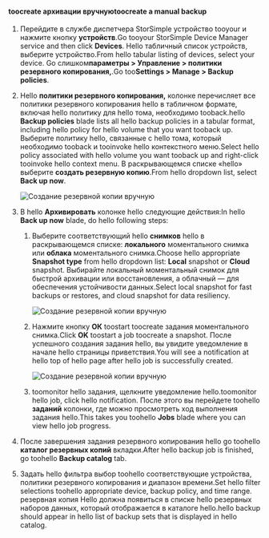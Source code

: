 
<!--author=alkohli last changed: 01/20/2017-->

#### <a name="toocreate-a-manual-backup"></a><span data-ttu-id="fa17b-101">toocreate архивации вручную</span><span class="sxs-lookup"><span data-stu-id="fa17b-101">toocreate a manual backup</span></span>

1. <span data-ttu-id="fa17b-102">Перейдите в службе диспетчера StorSimple устройство tooyour и нажмите кнопку **устройств**.</span><span class="sxs-lookup"><span data-stu-id="fa17b-102">Go tooyour StorSimple Device Manager service and then click **Devices**.</span></span> <span data-ttu-id="fa17b-103">Hello табличный список устройств, выберите устройство.</span><span class="sxs-lookup"><span data-stu-id="fa17b-103">From hello tabular listing of devices, select your device.</span></span> <span data-ttu-id="fa17b-104">Go слишком**параметры > Управление > политики резервного копирования,**.</span><span class="sxs-lookup"><span data-stu-id="fa17b-104">Go too**Settings > Manage > Backup policies**.</span></span>

2. <span data-ttu-id="fa17b-105">Hello **политики резервного копирования,** колонке перечисляет все политики резервного копирования hello в табличном формате, включая hello политику для hello тома, необходимо tooback.</span><span class="sxs-lookup"><span data-stu-id="fa17b-105">hello **Backup policies** blade lists all hello backup policies in a tabular format, including hello policy for hello volume that you want tooback up.</span></span> <span data-ttu-id="fa17b-106">Выберите политику hello, связанные с hello тома, который необходимо tooback и tooinvoke hello контекстного меню.</span><span class="sxs-lookup"><span data-stu-id="fa17b-106">Select hello policy associated with hello volume you want tooback up and right-click tooinvoke hello context menu.</span></span> <span data-ttu-id="fa17b-107">В раскрывающемся списке «hello» выберите **создать резервную копию**.</span><span class="sxs-lookup"><span data-stu-id="fa17b-107">From hello dropdown list, select **Back up now**.</span></span>

    ![Создание резервной копии вручную](./media/storsimple-8000-create-manual-backup/createmanualbu1.png)

3. <span data-ttu-id="fa17b-109">В hello **Архивировать** колонке hello следующие действия:</span><span class="sxs-lookup"><span data-stu-id="fa17b-109">In hello **Back up now** blade, do hello following steps:</span></span>

    1. <span data-ttu-id="fa17b-110">Выберите соответствующий hello **снимков** hello в раскрывающемся списке: **локального** моментального снимка или **облака** моментального снимка.</span><span class="sxs-lookup"><span data-stu-id="fa17b-110">Choose hello appropriate **Snapshot type** from hello dropdown list: **Local** snapshot or **Cloud** snapshot.</span></span> <span data-ttu-id="fa17b-111">Выбирайте локальный моментальный снимок для быстрой архивации или восстановления, а облачный — для обеспечения устойчивости данных.</span><span class="sxs-lookup"><span data-stu-id="fa17b-111">Select local snapshot for fast backups or restores, and cloud snapshot for data resiliency.</span></span>

        ![Создание резервной копии вручную](./media/storsimple-8000-create-manual-backup/createmanualbu2.png)

    2. <span data-ttu-id="fa17b-113">Нажмите кнопку **ОК** toostart toocreate задания моментального снимка.</span><span class="sxs-lookup"><span data-stu-id="fa17b-113">Click **OK** toostart a job toocreate a snapshot.</span></span> <span data-ttu-id="fa17b-114">После успешного создания задания hello, вы увидите уведомление в начале hello страницы приветствия.</span><span class="sxs-lookup"><span data-stu-id="fa17b-114">You will see a notification at hello top of hello page after hello job is successfully created.</span></span>

        ![Создание резервной копии вручную](./media/storsimple-8000-create-manual-backup/createmanualbu4.png)

    3. <span data-ttu-id="fa17b-116">toomonitor hello задания, щелкните уведомление hello.</span><span class="sxs-lookup"><span data-stu-id="fa17b-116">toomonitor hello job, click hello notification.</span></span> <span data-ttu-id="fa17b-117">После этого вы перейдете toohello **заданий** колонки, где можно просмотреть ход выполнения задания hello.</span><span class="sxs-lookup"><span data-stu-id="fa17b-117">This takes you toohello **Jobs** blade where you can view hello job progress.</span></span>


5. <span data-ttu-id="fa17b-118">После завершения задания резервного копирования hello go toohello **каталог резервных копий** вкладки.</span><span class="sxs-lookup"><span data-stu-id="fa17b-118">After hello backup job is finished, go toohello **Backup catalog** tab.</span></span>

6. <span data-ttu-id="fa17b-119">Задать hello фильтра выбор toohello соответствующие устройства, политики резервного копирования и диапазон времени.</span><span class="sxs-lookup"><span data-stu-id="fa17b-119">Set hello filter selections toohello appropriate device, backup policy, and time range.</span></span> <span data-ttu-id="fa17b-120">резервная копия Hello должна появиться в списке hello резервных наборов данных, который отображается в каталоге hello.</span><span class="sxs-lookup"><span data-stu-id="fa17b-120">hello backup should appear in hello list of backup sets that is displayed in hello catalog.</span></span>

